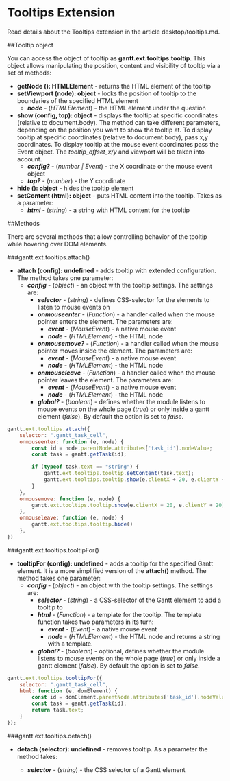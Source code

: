 Tooltips Extension
======================

Read details about the Tooltips extension in the article desktop/tooltips.md.

##Tooltip object

You can access the object of tooltip as **gantt.ext.tooltips.tooltip**. This object allows manipulating the position, content and visibility of tooltip via a set of methods:

- <span class=submethod>**getNode (): HTMLElement**</span> - returns the HTML element of the tooltip  
- <span class=submethod>**setViewport (node): object**</span> - locks the position of tooltip to the boundaries of the specified HTML element
    - **_node_** - (*HTMLElement*) - the HTML element under the question
- <span class=submethod>**show (config, top): object**</span> - displays the tooltip at specific coordinates (relative to document.body). The method can take different parameters, depending on the position you want to show the tooltip at. To display tooltip at specific coordinates (relative to document.body), pass x,y coordinates. To display tooltip at the mouse event coordinates pass the Event object. The *tooltip_offset_x/y* and viewport will be taken into account.
    - **_config?_** - (*number | Event*) - the X coordinate or the mouse event object
    - **_top?_** - (*number*) - the Y coordinate 
- <span class=submethod>**hide (): object**</span> - hides the tooltip element
- <span class=submethod>**setContent (html): object**</span> - puts HTML content into the tooltip. Takes as a parameter:
    - **_html_** - (*string*) - a string with HTML content for the tooltip

##Methods

There are several methods that allow controlling behavior of the tooltip while hovering over DOM elements.

###gantt.ext.tooltips.attach()

- <span class=submethod>**attach (config): undefined**</span> - adds tooltip with extended configuration. The method takes one parameter:
    - **_config_** - (*object*) - an object with the tooltip settings. The settings are:
        - **_selector_** - (*string*) - defines CSS-selector for the elements to listen to mouse events on
        - **_onmouseenter_** - (*Function*) - a handler called when the mouse pointer enters the element. The parameters are:
            - **_event_** - (*MouseEvent*) - a native mouse event
            - **_node_** -  (*HTMLElement*) - the HTML node
        - **_onmousemove?_** - (*Function*) - a handler called when the mouse pointer moves inside the element. The parameters are:
            - **_event_** - (*MouseEvent*) - a native mouse event
            - **_node_** -  (*HTMLElement*) - the HTML node
        - **_onmouseleave_** - (*Function*) - a handler called when the mouse pointer leaves the element. The parameters are:	
            - **_event_** - (*MouseEvent*) - a native mouse event
            - **_node_** -  (*HTMLElement*) - the HTML node
        - **_global?_** - (*boolean*) - defines whether the module listens to mouse events on the whole page (*true*) or only inside a gantt element (*false*). By default the option is set to *false*.
        
~~~js
gantt.ext.tooltips.attach({
    selector: ".gantt_task_cell",
    onmouseenter: function (e, node) {
        const id = node.parentNode.attributes['task_id'].nodeValue;
        const task = gantt.getTask(id);

        if (typeof task.text == "string") {
            gantt.ext.tooltips.tooltip.setContent(task.text);
            gantt.ext.tooltips.tooltip.show(e.clientX + 20, e.clientY + 20)
        }
    },
    onmousemove: function (e, node) {
        gantt.ext.tooltips.tooltip.show(e.clientX + 20, e.clientY + 20)
    },
    onmouseleave: function (e, node) {
        gantt.ext.tooltips.tooltip.hide()
    },
})
~~~

###gantt.ext.tooltips.tooltipFor()

- <span class=submethod>**tooltipFor (config): undefined**</span> - adds a tooltip for the specified Gantt element. It is a more simplified version of the **attach()** method. The method takes one parameter:
    - **_config_** - (*object*) - an object with the tooltip settings. The settings are:
        - **_selector_** - (*string*) - a CSS-selector of the Gantt element to add a tooltip to
        - **_html_** - (*Function*) - a template for the tooltip. The template function takes two parameters in its turn:
            - **_event_** - (*Event*) - a native mouse event
            - **_node_** -  (*HTMLElement*) - the HTML node and returns a string with a template.
        - **_global?_** - (*boolean*) - optional, defines whether the module listens to mouse events on the whole page (*true*) or only inside a gantt element (*false*). By default the option is set to *false*. 
        
~~~js
gantt.ext.tooltips.tooltipFor({
    selector: ".gantt_task_cell",
    html: function (e, domElement) {
        const id = domElement.parentNode.attributes['task_id'].nodeValue;
        const task = gantt.getTask(id);
        return task.text;
    }
});
~~~  

###gantt.ext.tooltips.detach()

- <span class=submethod>**detach (selector): undefined**</span> - removes tooltip. As a parameter the method takes:

	- **_selector_** - (*string*) - the CSS selector of a Gantt element